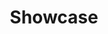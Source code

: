 ---
title: Showcase
permalink: /showcase/

layout: showcase

# full span, top of page section
hero:
  text: Products
  subtext: Discover products created through The Opportunity Project
---